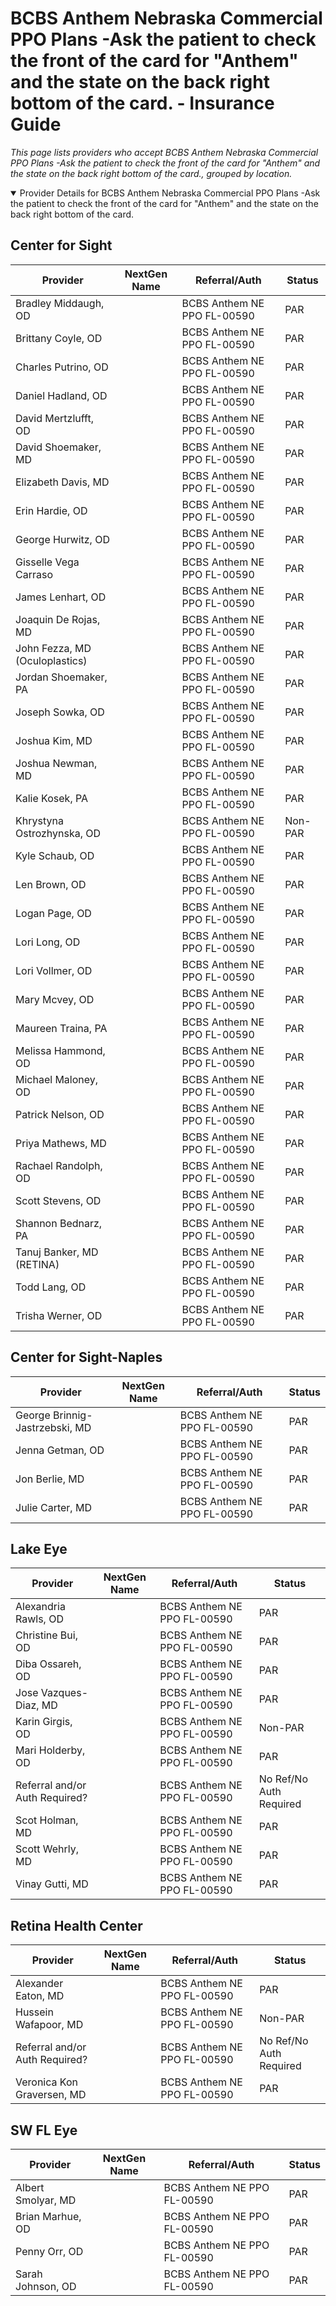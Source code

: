 # BCBS Anthem Nebraska Commercial PPO Plans -Ask the patient to check the front of the card for "Anthem" and the state on the back right bottom of the card. - Insurance Guide

*This page lists providers who accept BCBS Anthem Nebraska Commercial PPO Plans -Ask the patient to check the front of the card for "Anthem" and the state on the back right bottom of the card., grouped by location.*

<details open><summary>Provider Details for BCBS Anthem Nebraska Commercial PPO Plans -Ask the patient to check the front of the card for "Anthem" and the state on the back right bottom of the card.</summary>

## Center for Sight

| Provider | NextGen Name | Referral/Auth | Status |
|----------|-------------|--------------|--------|
| Bradley Middaugh, OD |  | BCBS Anthem NE PPO FL-00590 | PAR |
| Brittany Coyle, OD |  | BCBS Anthem NE PPO FL-00590 | PAR |
| Charles Putrino, OD |  | BCBS Anthem NE PPO FL-00590 | PAR |
| Daniel Hadland, OD |  | BCBS Anthem NE PPO FL-00590 | PAR |
| David Mertzlufft, OD |  | BCBS Anthem NE PPO FL-00590 | PAR |
| David Shoemaker, MD |  | BCBS Anthem NE PPO FL-00590 | PAR |
| Elizabeth Davis, MD |  | BCBS Anthem NE PPO FL-00590 | PAR |
| Erin Hardie, OD |  | BCBS Anthem NE PPO FL-00590 | PAR |
| George Hurwitz, OD |  | BCBS Anthem NE PPO FL-00590 | PAR |
| Gisselle Vega Carraso |  | BCBS Anthem NE PPO FL-00590 | PAR |
| James Lenhart, OD |  | BCBS Anthem NE PPO FL-00590 | PAR |
| Joaquin De Rojas, MD |  | BCBS Anthem NE PPO FL-00590 | PAR |
| John Fezza, MD (Oculoplastics) |  | BCBS Anthem NE PPO FL-00590 | PAR |
| Jordan Shoemaker, PA |  | BCBS Anthem NE PPO FL-00590 | PAR |
| Joseph Sowka, OD |  | BCBS Anthem NE PPO FL-00590 | PAR |
| Joshua Kim, MD |  | BCBS Anthem NE PPO FL-00590 | PAR |
| Joshua Newman, MD |  | BCBS Anthem NE PPO FL-00590 | PAR |
| Kalie Kosek, PA |  | BCBS Anthem NE PPO FL-00590 | PAR |
| Khrystyna Ostrozhynska, OD |  | BCBS Anthem NE PPO FL-00590 | Non-PAR |
| Kyle Schaub, OD |  | BCBS Anthem NE PPO FL-00590 | PAR |
| Len Brown, OD |  | BCBS Anthem NE PPO FL-00590 | PAR |
| Logan Page, OD |  | BCBS Anthem NE PPO FL-00590 | PAR |
| Lori Long, OD |  | BCBS Anthem NE PPO FL-00590 | PAR |
| Lori Vollmer, OD |  | BCBS Anthem NE PPO FL-00590 | PAR |
| Mary Mcvey, OD |  | BCBS Anthem NE PPO FL-00590 | PAR |
| Maureen Traina, PA |  | BCBS Anthem NE PPO FL-00590 | PAR |
| Melissa Hammond, OD |  | BCBS Anthem NE PPO FL-00590 | PAR |
| Michael Maloney, OD |  | BCBS Anthem NE PPO FL-00590 | PAR |
| Patrick Nelson, OD |  | BCBS Anthem NE PPO FL-00590 | PAR |
| Priya Mathews, MD |  | BCBS Anthem NE PPO FL-00590 | PAR |
| Rachael Randolph, OD |  | BCBS Anthem NE PPO FL-00590 | PAR |
| Scott Stevens, OD |  | BCBS Anthem NE PPO FL-00590 | PAR |
| Shannon Bednarz, PA |  | BCBS Anthem NE PPO FL-00590 | PAR |
| Tanuj Banker, MD (RETINA) |  | BCBS Anthem NE PPO FL-00590 | PAR |
| Todd Lang, OD |  | BCBS Anthem NE PPO FL-00590 | PAR |
| Trisha Werner, OD |  | BCBS Anthem NE PPO FL-00590 | PAR |

## Center for Sight-Naples

| Provider | NextGen Name | Referral/Auth | Status |
|----------|-------------|--------------|--------|
| George Brinnig-Jastrzebski, MD |  | BCBS Anthem NE PPO FL-00590 | PAR |
| Jenna Getman, OD |  | BCBS Anthem NE PPO FL-00590 | PAR |
| Jon Berlie, MD |  | BCBS Anthem NE PPO FL-00590 | PAR |
| Julie Carter, MD |  | BCBS Anthem NE PPO FL-00590 | PAR |

## Lake Eye 

| Provider | NextGen Name | Referral/Auth | Status |
|----------|-------------|--------------|--------|
| Alexandria Rawls, OD |  | BCBS Anthem NE PPO FL-00590 | PAR |
| Christine Bui, OD |  | BCBS Anthem NE PPO FL-00590 | PAR |
| Diba Ossareh, OD |  | BCBS Anthem NE PPO FL-00590 | PAR |
| Jose Vazques-Diaz, MD |  | BCBS Anthem NE PPO FL-00590 | PAR |
| Karin Girgis, OD |  | BCBS Anthem NE PPO FL-00590 | Non-PAR |
| Mari Holderby, OD |  | BCBS Anthem NE PPO FL-00590 | PAR |
| Referral and/or Auth Required? |  | BCBS Anthem NE PPO FL-00590 | No Ref/No Auth Required |
| Scot Holman, MD |  | BCBS Anthem NE PPO FL-00590 | PAR |
| Scott Wehrly, MD |  | BCBS Anthem NE PPO FL-00590 | PAR |
| Vinay Gutti, MD |  | BCBS Anthem NE PPO FL-00590 | PAR |

## Retina Health Center

| Provider | NextGen Name | Referral/Auth | Status |
|----------|-------------|--------------|--------|
| Alexander Eaton, MD |  | BCBS Anthem NE PPO FL-00590 | PAR |
| Hussein Wafapoor, MD |  | BCBS Anthem NE PPO FL-00590 | Non-PAR |
| Referral and/or Auth Required? |  | BCBS Anthem NE PPO FL-00590 | No Ref/No Auth Required |
| Veronica Kon Graversen, MD |  | BCBS Anthem NE PPO FL-00590 | PAR |

## SW FL Eye

| Provider | NextGen Name | Referral/Auth | Status |
|----------|-------------|--------------|--------|
| Albert Smolyar, MD |  | BCBS Anthem NE PPO FL-00590 | PAR |
| Brian Marhue, OD |  | BCBS Anthem NE PPO FL-00590 | PAR |
| Penny Orr, OD |  | BCBS Anthem NE PPO FL-00590 | PAR |
| Sarah Johnson, OD |  | BCBS Anthem NE PPO FL-00590 | PAR |

</details>

